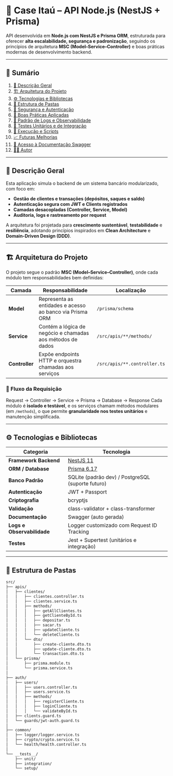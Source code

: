 # 🏦 Case Itaú – API Node.js (NestJS + Prisma)

API desenvolvida em **Node.js com NestJS e Prisma ORM**, estruturada para oferecer **alta escalabilidade, segurança e padronização**, seguindo os princípios de arquitetura **MSC (Model–Service–Controller)** e boas práticas modernas de desenvolvimento backend.

---

## 📑 Sumário

1. [📘 Descrição Geral](#-descrição-geral)
2. [🏗️ Arquitetura do Projeto](#️-arquitetura-do-projeto)
3. [⚙️ Tecnologias e Bibliotecas](#️-tecnologias-e-bibliotecas)
4. [🧱 Estrutura de Pastas](#-estrutura-de-pastas)
5. [🔐 Segurança e Autenticação](#-segurança-e-autenticação)
6. [🧰 Boas Práticas Aplicadas](#-boas-práticas-aplicadas)
7. [🧠 Padrão de Logs e Observabilidade](#-padrão-de-logs-e-observabilidade)
8. [🧪 Testes Unitários e de Integração](#-testes-unitários-e-de-integração)
9. [🚀 Execução e Scripts](#-execução-e-scripts)
10. [📈 Futuras Melhorias](#-futuras-melhorias)
11. [📄 Acesso à Documentação Swagger](#-acesso-à-documentação-swagger)
12. [👨‍💻 Autor](#-autor)

---

## 📘 Descrição Geral

Esta aplicação simula o backend de um sistema bancário modularizado, com foco em:

- **Gestão de clientes e transações (depósitos, saques e saldo)**  
- **Autenticação segura com JWT e Clients registrados**  
- **Camadas desacopladas (Controller, Service, Model)**  
- **Auditoria, logs e rastreamento por request**

A arquitetura foi projetada para **crescimento sustentável**, **testabilidade** e **resiliência**, adotando princípios inspirados em **Clean Architecture** e **Domain-Driven Design (DDD)**.

---

## 🏗️ Arquitetura do Projeto

O projeto segue o padrão **MSC (Model–Service–Controller)**, onde cada módulo tem responsabilidades bem definidas:

| Camada | Responsabilidade | Localização |
|--------|------------------|-------------|
| **Model** | Representa as entidades e acesso ao banco via Prisma ORM | `/prisma/schema` |
| **Service** | Contém a lógica de negócio e chamadas aos métodos de dados | `/src/apis/**/methods/` |
| **Controller** | Expõe endpoints HTTP e orquestra chamadas aos serviços | `/src/apis/**.controller.ts` |

### 🧩 Fluxo da Requisição

Request → Controller → Service → Prisma → Database → Response
Cada módulo é **isolado e testável**, e os serviços chamam métodos modulares (em `/methods`), o que permite **granularidade nos testes unitários** e manutenção simplificada.

---

## ⚙️ Tecnologias e Bibliotecas

| Categoria | Tecnologia |
|------------|------------|
| **Framework Backend** | [NestJS 11](https://nestjs.com/) |
| **ORM / Database** | [Prisma 6.17](https://www.prisma.io/) |
| **Banco Padrão** | SQLite (padrão dev) / PostgreSQL (suporte futuro) |
| **Autenticação** | JWT + Passport |
| **Criptografia** | bcryptjs |
| **Validação** | class-validator + class-transformer |
| **Documentação** | Swagger (auto gerada) |
| **Logs e Observabilidade** | Logger customizado com Request ID Tracking |
| **Testes** | Jest + Supertest (unitários e integração) |

---

## 🧱 Estrutura de Pastas

```bash
src/
├── apis/
│   ├── clientes/
│   │   ├── clientes.controller.ts
│   │   ├── clientes.service.ts
│   │   ├── methods/
│   │   │   ├── getAllClientes.ts
│   │   │   ├── getClienteById.ts
│   │   │   ├── depositar.ts
│   │   │   ├── sacar.ts
│   │   │   ├── updateCliente.ts
│   │   │   └── deleteCliente.ts
│   │   └── dto/
│   │       ├── create-cliente.dto.ts
│   │       ├── update-cliente.dto.ts
│   │       └── transaction.dto.ts
│   └── prisma/
│       ├── prisma.module.ts
│       └── prisma.service.ts
│
├── auth/
│   ├── users/
│   │   ├── users.controller.ts
│   │   ├── users.service.ts
│   │   ├── methods/
│   │   │   ├── registerCliente.ts
│   │   │   ├── loginCliente.ts
│   │   │   └── validateById.ts
│   ├── clients.guard.ts
│   └── guards/jwt-auth.guard.ts
│
├── common/
│   ├── logger/logger.service.ts
│   ├── crypto/crypto.service.ts
│   └── health/health.controller.ts
│
└── __tests__/
    ├── unit/
    ├── integration/
    └── setup/

